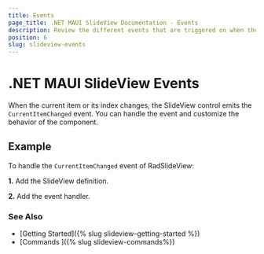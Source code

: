 ```yaml
---
title: Events 
page_title: .NET MAUI SlideView Documentation - Events
description: Review the different events that are triggered on when the current item is changed.
position: 6
slug: slideview-events
---
```


# .NET MAUI SlideView Events 

When the current item or its index changes, the SlideView control emits the `CurrentItemChanged` event. You can handle the event and customize the behavior of the component.

## Example

To handle the `CurrentItemChanged` event of RadSlideView:

**1.** Add the SlideView definition.

<snippet id='slideview-events' />

**2.** Add the event handler.

<snippet id='slideview-events-current-item-changed-event' />

### See Also

- [Getting Started]({% slug slideview-getting-started %})
- [Commands ]({% slug slideview-commands%})




